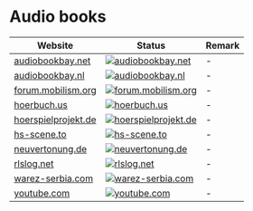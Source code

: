 # Audio books

|Website|Status|Remark|
|-|-|-|
|[audiobookbay.net](https://audiobookbay.net/)|[![audiobookbay.net](https://img.shields.io/website?down_color=red&down_message=offline&up_color=green&up_message=online&url=https%3A%2F%2Faudiobookbay.net)](https://audiobookbay.net/)|-|
|[audiobookbay.nl](https://audiobookbay.nl/)|[![audiobookbay.nl](https://img.shields.io/website?down_color=red&down_message=offline&up_color=green&up_message=online&url=https%3A%2F%2Faudiobookbay.nl)](https://audiobookbay.nl/)|-|
|[forum.mobilism.org](https://forum.mobilism.org/)|[![forum.mobilism.org](https://img.shields.io/website?down_color=red&down_message=offline&up_color=green&up_message=online&url=https%3A%2F%2Fforum.mobilism.org)](https://forum.mobilism.org/)|-|
|[hoerbuch.us](https://hoerbuch.us/)|[![hoerbuch.us](https://img.shields.io/website?down_color=red&down_message=offline&up_color=green&up_message=online&url=https%3A%2F%2Fhoerbuch.us)](https://hoerbuch.us/)|-|
|[hoerspielprojekt.de](https://hoerspielprojekt.de/)|[![hoerspielprojekt.de](https://img.shields.io/website?down_color=red&down_message=offline&up_color=green&up_message=online&url=https%3A%2F%2Fhoerspielprojekt.de)](https://hoerspielprojekt.de/)|-|
|[hs-scene.to](https://hs-scene.to/)|[![hs-scene.to](https://img.shields.io/website?down_color=red&down_message=offline&up_color=green&up_message=online&url=https%3A%2F%2Fhs-scene.to)](https://hs-scene.to/)|-|
|[neuvertonung.de](https://neuvertonung.de/)|[![neuvertonung.de](https://img.shields.io/website?down_color=red&down_message=offline&up_color=green&up_message=online&url=https%3A%2F%2Fneuvertonung.de)](https://neuvertonung.de/)|-|
|[rlslog.net](http://rlslog.net/)|[![rlslog.net](https://img.shields.io/website?down_color=red&down_message=offline&up_color=green&up_message=online&url=http%3A%2F%2Frlslog.net)](http://rlslog.net/)|-|
|[warez-serbia.com](https://warez-serbia.com/)|[![warez-serbia.com](https://img.shields.io/website?down_color=red&down_message=offline&up_color=green&up_message=online&url=https%3A%2F%2Fwarez-serbia.com)](https://warez-serbia.com/)|-|
|[youtube.com](https://youtube.com/)|[![youtube.com](https://img.shields.io/website?down_color=red&down_message=offline&up_color=green&up_message=online&url=https%3A%2F%2Fyoutube.com)](https://youtube.com/)|-|